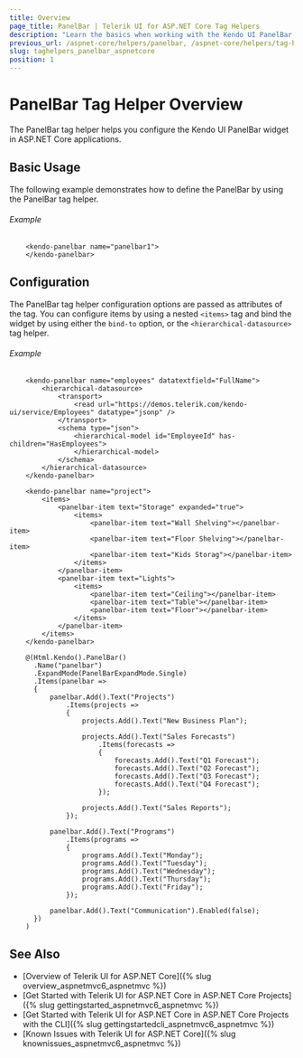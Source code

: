 ```yaml
---
title: Overview
page_title: PanelBar | Telerik UI for ASP.NET Core Tag Helpers
description: "Learn the basics when working with the Kendo UI PanelBar tag helper for ASP.NET Core (MVC 6 or ASP.NET Core MVC)."
previous_url: /aspnet-core/helpers/panelbar, /aspnet-core/helpers/tag-helpers/panelbar
slug: taghelpers_panelbar_aspnetcore
position: 1
---
```


# PanelBar Tag Helper Overview

The PanelBar tag helper helps you configure the Kendo UI PanelBar widget in ASP.NET Core applications.

## Basic Usage

The following example demonstrates how to define the PanelBar by using the PanelBar tag helper.

###### Example

        <kendo-panelbar name="panelbar1">
        </kendo-panelbar>

## Configuration

The PanelBar tag helper configuration options are passed as attributes of the tag. You can configure items by using a nested `<items>` tag and bind the widget by using either the `bind-to` option, or the `<hierarchical-datasource>` tag helper.

###### Example

```tab-tagHelper
    <kendo-panelbar name="employees" datatextfield="FullName">
        <hierarchical-datasource>
            <transport>
                <read url="https://demos.telerik.com/kendo-ui/service/Employees" datatype="jsonp" />
            </transport>
            <schema type="json">
                <hierarchical-model id="EmployeeId" has-children="HasEmployees">
                </hierarchical-model>
            </schema>
        </hierarchical-datasource>
    </kendo-panelbar>
```
```tab-tagHelper
    <kendo-panelbar name="project">
        <items>
            <panelbar-item text="Storage" expanded="true">
                <items>
                    <panelbar-item text="Wall Shelving"></panelbar-item>
                    <panelbar-item text="Floor Shelving"></panelbar-item>
                    <panelbar-item text="Kids Storag"></panelbar-item>
                </items>
            </panelbar-item>
            <panelbar-item text="Lights">
                <items>
                    <panelbar-item text="Ceiling"></panelbar-item>
                    <panelbar-item text="Table"></panelbar-item>
                    <panelbar-item text="Floor"></panelbar-item>
                </items>
            </panelbar-item>
        </items>
    </kendo-panelbar>
```
```tab-cshtml
    @(Html.Kendo().PanelBar()
      .Name("panelbar")
      .ExpandMode(PanelBarExpandMode.Single)
      .Items(panelbar =>
      {
          panelbar.Add().Text("Projects")
              .Items(projects =>
              {
                  projects.Add().Text("New Business Plan");

                  projects.Add().Text("Sales Forecasts")
                      .Items(forecasts =>
                      {
                          forecasts.Add().Text("Q1 Forecast");
                          forecasts.Add().Text("Q2 Forecast");
                          forecasts.Add().Text("Q3 Forecast");
                          forecasts.Add().Text("Q4 Forecast");
                      });

                  projects.Add().Text("Sales Reports");
              });

          panelbar.Add().Text("Programs")
              .Items(programs =>
              {
                  programs.Add().Text("Monday");
                  programs.Add().Text("Tuesday");
                  programs.Add().Text("Wednesday");
                  programs.Add().Text("Thursday");
                  programs.Add().Text("Friday");
              });

          panelbar.Add().Text("Communication").Enabled(false);
      })
    )
```

## See Also

* [Overview of Telerik UI for ASP.NET Core]({% slug overview_aspnetmvc6_aspnetmvc %})
* [Get Started with Telerik UI for ASP.NET Core in ASP.NET Core Projects]({% slug gettingstarted_aspnetmvc6_aspnetmvc %})
* [Get Started with Telerik UI for ASP.NET Core in ASP.NET Core Projects with the CLI]({% slug gettingstartedcli_aspnetmvc6_aspnetmvc %})
* [Known Issues with Telerik UI for ASP.NET Core]({% slug knownissues_aspnetmvc6_aspnetmvc %})
